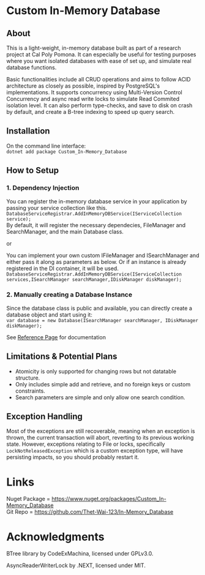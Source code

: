 # Custom In-Memory Database

## About

This is a light-weight, in-memory database built as part of a research project at Cal Poly Pomona. It can especially be useful for testing purposes where you want isolated databases with ease of set up, and simulate real database functions.

Basic functionalities include all CRUD operations and aims to follow ACID architecture as closely as possible, inspired by PostgreSQL's implementations. It supports concurrency using Multi-Version Control Concurrency and async read write locks to simulate Read Commited isolation level. It can also perform type-checks, and save to disk on crash by default, and create a B-tree indexing to speed up query search.

## Installation

On the command line interface:  
`dotnet add package Custom_In-Memory_Database`

## How to Setup

### 1. Dependency Injection

You can register the in-memory database service in your application by passing your service collection like this. `DatabaseServiceRegistrar.AddInMemoryDBService(IServiceCollection service);`  
By default, it will register the necessary dependecies, FileManager and SearchManager, and the main Database class.

or

You can implement your own custom IFileManager and ISearchManager and either pass it along as parameters as below. Or if an instance is already registered in the DI container, it will be used.
`DatabaseServiceRegistrar.AddInMemoryDBService(IServiceCollection services,ISearchManager searchManager,IDiskManager diskManager);`

### 2. Manually creating a Database Instance

Since the database class is public and available, you can directly create a database object and start using it:  
`var database = new Database(ISearchManager searchManager, IDiskManager diskManager);`

See [Reference Page](API.md) for documentation

## Limitations & Potential Plans

- Atomicity is only supported for changing rows but not datatable structure.
- Only includes simple add and retrieve, and no foreign keys or custom constraints.
- Search parameters are simple and only allow one search condition.

## Exception Handling

Most of the exceptions are still recoverable, meaning when an exception is thrown, the current transaction will abort, reverting to its previous working state. However, exceptions relating to File or locks, specifically `LockNotReleasedException` which is a custom exception type, will have persisting impacts, so you should probably restart it.

# Links

Nuget Package = https://www.nuget.org/packages/Custom_In-Memory_Database  
Git Repo = https://github.com/Thet-Wai-123/In-Memory_Database

# Acknowledgments

BTree library by CodeExMachina, licensed under GPLv3.0.

AsyncReaderWriterLock by .NEXT, licensed under MIT.
